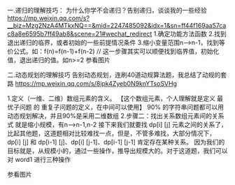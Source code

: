 一.递归的理解技巧：
为什么你学不会递归？告别递归，谈谈我的一些经验
https://mp.weixin.qq.com/s?__biz=Mzg2NzA4MTkxNQ==&mid=2247485092&idx=1&sn=ff44f169aa57cac8a8e6595b7ff49ab8&scene=21#wechat_redirect
1.确定功能方法函数
2.找到退出递归的临界，或者初始的一些前提情况条件
3.缩小变量范围n-->n-1，找到等价公式。如：f(n)=f(n-1)+f(n-2) // 这一步骤其实可以顺便找到临界值，初始化值，退出递归的值。如n>=2
参看图片

二.动态规划的理解技巧
告别动态规划，连刷40道动规算法题，我总结了动规的套路
https://mp.weixin.qq.com/s/8ipk4Zyeb0N9knYTsoSVHg

1.定义（一维、二维）数组元素的含义。
【这个数组元素，个人理解就是定义 最优子问题 的 重复子问题的定义，在中间可以使用】  90% 的字符串问题都可以用动态规划解决，并且90%是采用二维数组
2.步骤二：找出关系数组元素间的关系式
 就是缩小规模，有n-->n-1,n-2
接下来我们就要找 dp[i] [j] 元素之间的关系了，比起其他题，这道题相对比较难找一点，但是，不管多难找，大部分情况下，
dp[i] [j] 和 dp[i-1] [j]、dp[i] [j-1]、dp[i-1] [j-1] 肯定存在某种关系。
因为我们的目标就是，从规模小的，通过一些操作，推导出规模大的。对于这道题，我们可以对 word1 进行三种操作

参看图片

